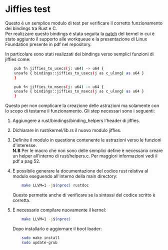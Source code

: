 # Jiffies test
Questo è un semplice modulo di test per verificare il corretto funzionamento dei bindings tra Rust e C. <br />
Per realizzare questo bindings è stata seguita la [patch](https://github.com/Rust-for-Linux/linux/commit/d4d791d4aac041fde6eeba0a8f9201d728b52373) del kernel in cui è stato aggiunto il supporto alle workqueue e la presentazione di Linux Foundation presente in pdf nel repository. <br />

In particolare sono stati realizzati dei bindings verso semplici funzioni di jiffies come:
```bash
    pub fn jiffies_to_usecs(j: u64) -> u64 {
    unsafe { bindings::jiffies_to_usecs(j as c_ulong) as u64 }
    }
```

```bash
    pub fn jiffies_to_msecs(j: u64) -> u64 {
    unsafe { bindings::jiffies_to_msecs(j as c_ulong) as u64 }
    }
```
Questo per non complicare la creazione delle astrazioni ma solamente con lo scopo di testarne il funzionamento. Gli step necessari sono i seguenti:

1) Aggiungere a rust/bindings/binding_helpers l'header di jiffies.
2) Dichiarare in rust/kernel/lib.rs il nuovo modulo jiffies.
3) Definire il modulo in questione contenente le astrazioni verso le funzioni d'interesse. <br />
**N.B** Per le macro che non sono delle semplici define è necessario creare un helper all'interno di rust/helpers.c. 
Per maggiori informazioni vedi il pdf a pag 52.
4) È possibile generare la documentazione del codice rust relativa al modulo eseguendo all'interno della main directory: 
    ```bash
        make LLVM=1 -j$(nproc) rustdoc
    ``` 
    Questo permette anche di verificare se la sintassi del codice scritto è corretta.

5) È necessario compilare nuovamente il kernel: 
    ```bash
        make LLVM=1 -j$(nproc)
    ```
    Dopo installarlo e aggiornare il boot loader:
    ```bash
        sudo make install
        sudo update-grub
    ```